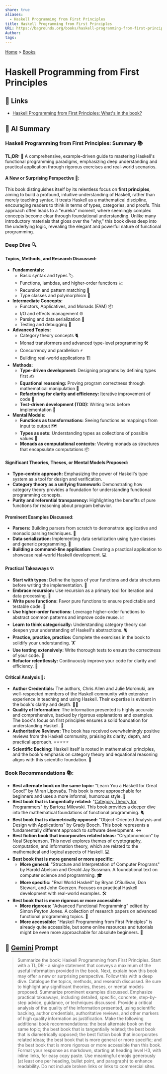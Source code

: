 ```yaml
---
share: true
aliases:
  - Haskell Programming from First Principles
title: Haskell Programming from First Principles
URL: https://bagrounds.org/books/haskell-programming-from-first-principles
Author: 
tags: 
---
```

[Home](../index.md) > [Books](./index.md)  
# Haskell Programming from First Principles  
## 🔗 Links  
- [Haskell Programming from First Principles: What's in the book?](https://haskellbook.com/progress)  
  
## 🤖 AI Summary  
### Haskell Programming from First Principles: Summary 📚  
**TL;DR:** 🚀 A comprehensive, example-driven guide to mastering Haskell's functional programming paradigms, emphasizing deep understanding and practical application through rigorous exercises and real-world scenarios.  
  
#### **A New or Surprising Perspective 🤔:**  
This book distinguishes itself by its relentless focus on **first principles**, aiming to build a profound, intuitive understanding of Haskell, rather than merely teaching syntax. It treats Haskell as a mathematical discipline, encouraging readers to think in terms of types, categories, and proofs. This approach often leads to a "eureka" moment, where seemingly complex concepts become clear through foundational understanding. Unlike many introductory materials that gloss over the "why," this book dives deep into the underlying logic, revealing the elegant and powerful nature of functional programming.  
  
### Deep Dive 🔍  
#### **Topics, Methods, and Research Discussed:**  
* **Fundamentals:**  
    * Basic syntax and types 🏷️  
    * Functions, lambdas, and higher-order functions 📈  
    * Recursion and pattern matching 🔄  
    * Type classes and polymorphism 🧬  
* **Intermediate Concepts:**  
    * Functors, Applicatives, and Monads (FAM) 📦  
    * I/O and effects management 🌐  
    * Parsing and data serialization 📄  
    * Testing and debugging 🐞  
* **Advanced Topics:**  
    * Category theory concepts 🐈  
    * Monad transformers and advanced type-level programming 🛠️  
    * Concurrency and parallelism ⚡  
    * Building real-world applications 🏗️  
* **Methods:**  
    * **Type-driven development:** Designing programs by defining types first ✍️  
    * **Equational reasoning:** Proving program correctness through mathematical manipulation 🧮  
    * **Refactoring for clarity and efficiency:** Iterative improvement of code 🔄  
    * **Test-driven development (TDD):** Writing tests before implementation 🧪  
* **Mental Models:**  
    * **Functions as transformations:** Seeing functions as mappings from input to output 🗺️  
    * **Types as sets:** Understanding types as collections of possible values 🔢  
    * **Monads as computational contexts:** Viewing monads as structures that encapsulate computations 📦  
  
#### **Significant Theories, Theses, or Mental Models Proposed:**  
* **Type-centric approach:** Emphasizing the power of Haskell's type system as a tool for design and verification.  
* **Category theory as a unifying framework:** Demonstrating how category theory provides a foundation for understanding functional programming concepts.  
* **Purity and referential transparency:** Highlighting the benefits of pure functions for reasoning about program behavior.  
  
#### **Prominent Examples Discussed:**  
* **Parsers:** Building parsers from scratch to demonstrate applicative and monadic parsing techniques. 📜  
* **Data serialization:** Implementing data serialization using type classes and generic programming. 💾  
* **Building a command-line application:** Creating a practical application to showcase real-world Haskell development. 💻  
  
#### **Practical Takeaways 💡:**  
* **Start with types:** Define the types of your functions and data structures before writing the implementation. 📝  
* **Embrace recursion:** Use recursion as a primary tool for iteration and data processing. 🔁  
* **Write pure functions:** Favor pure functions to ensure predictable and testable code. 💯  
* **Use higher-order functions:** Leverage higher-order functions to abstract common patterns and improve code reuse. 📈  
* **Learn to think categorically:** Understanding category theory can deepen your understanding of Haskell's abstractions. 🐈  
* **Practice, practice, practice:** Complete the exercises in the book to solidify your understanding. 🏋️  
* **Use testing extensively:** Write thorough tests to ensure the correctness of your code. 🧪  
* **Refactor relentlessly:** Continuously improve your code for clarity and efficiency. 🔄  
  
#### **Critical Analysis 🧐:**  
* **Author Credentials:** The authors, Chris Allen and Julie Moronuki, are well-respected members of the Haskell community with extensive experience in teaching and using Haskell. Their expertise is evident in the book's clarity and depth. 🧑‍🏫  
* **Quality of Information:** The information presented is highly accurate and comprehensive, backed by rigorous explanations and examples. The book's focus on first principles ensures a solid foundation for understanding Haskell. 💯  
* **Authoritative Reviews:** The book has received overwhelmingly positive reviews from the Haskell community, praising its clarity, depth, and practical approach. ⭐️⭐️⭐️⭐️⭐️  
* **Scientific Backing:** Haskell itself is rooted in mathematical principles, and the book's emphasis on category theory and equational reasoning aligns with this scientific foundation. 🧮  
  
### **Book Recommendations 📚:**  
* **Best alternate book on the same topic:** "Learn You a Haskell for Great Good!" by Miran Lipovača. This book is more approachable for beginners and uses a more informal, humorous style. 🤣  
* **Best book that is tangentially related:** "[Category Theory for Programmers](./category-theory-for-programmers.md)" by Bartosz Milewski. This book provides a deeper dive into the mathematical foundations of functional programming. 🐈  
* **Best book that is diametrically opposed:** "Object-Oriented Analysis and Design with Applications" by Grady Booch. This book represents a fundamentally different approach to software development. ↔️  
* **Best fiction book that incorporates related ideas:** "Cryptonomicon" by Neal Stephenson. This novel explores themes of cryptography, computation, and information theory, which are related to the mathematical and logical aspects of Haskell. 💻  
* **Best book that is more general or more specific:**  
    * **More general:** "Structure and Interpretation of Computer Programs" by Harold Abelson and Gerald Jay Sussman. A foundational text on computer science and programming. 🎓  
    * **More specific:** "Real World Haskell" by Bryan O'Sullivan, Don Stewart, and John Goerzen. Focuses on practical Haskell development with real-world examples. 🛠️  
* **Best book that is more rigorous or more accessible:**  
    * **More rigorous:** "Advanced Functional Programming" edited by Simon Peyton Jones. A collection of research papers on advanced functional programming topics. 🔬  
    * **More accessible:** "Haskell Programming from First Principles" is already quite accessible, but some online resources and tutorials might be even more approachable for absolute beginners. 👶  
  
## 💬 [Gemini](https://gemini.google.com) Prompt  
> Summarize the book: Haskell Programming from First Principles. Start with a TL;DR - a single statement that conveys a maximum of the useful information provided in the book. Next, explain how this book may offer a new or surprising perspective. Follow this with a deep dive. Catalogue the topics, methods, and research discussed. Be sure to highlight any significant theories, theses, or mental models proposed. Summarize prominent examples discussed. Emphasize practical takeaways, including detailed, specific, concrete, step-by-step advice, guidance, or techniques discussed. Provide a critical analysis of the quality of the information presented, using scientific backing, author credentials, authoritative reviews, and other markers of high quality information as justification. Make the following additional book recommendations: the best alternate book on the same topic; the best book that is tangentially related; the best book that is diametrically opposed; the best fiction book that incorporates related ideas; the best book that is more general or more specific; and the best book that is more rigorous or more accessible than this book. Format your response as markdown, starting at heading level H3, with inline links, for easy copy paste. Use meaningful emojis generously (at least one per heading, bullet point, and paragraph) to enhance readability. Do not include broken links or links to commercial sites.